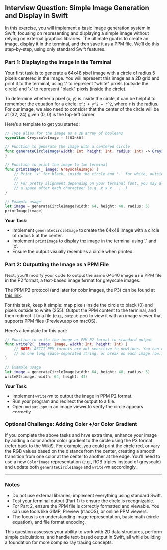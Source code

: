 ## Interview Question: Simple Image Generation and Display in Swift

In this exercise, you will implement a basic image generation system in Swift, focusing on representing and displaying a simple image without relying on external graphics libraries. The ultimate goal is to create an image, display it in the terminal, and then save it as a PPM file. We’ll do this step-by-step, using only standard Swift features.

### Part 1: Displaying the Image in the Terminal

Your first task is to generate a 64x48 pixel image with a circle of radius 5 pixels centered in the image. You will represent this image as a 2D grid and print it to the terminal, using '.' to represent "white" pixels (outside the circle) and 'x' to represent "black" pixels (inside the circle).

To determine whether a pixel (x, y) is inside the circle, it can be helpful to remember the equation for a circle: 
`x^2 + y^2 = r^2`, where `r` is the radius. For our image, we also need to consider that the center of the circle will be at (32, 24) given (0, 0) is the top-left corner.

Here’s a template to get you started:

```swift
// Type alias for the image as a 2D array of booleans
typealias GreyscaleImage = [[UInt8]]

// Function to generate the image with a centered circle
func generateCircleImage(width: Int, height: Int, radius: Int) -> GreyscaleImage {
}

// Function to print the image to the terminal
func printImage(_ image: GreyscaleImage) {
    // Print 'x' for black, inside the circle and '.' for white, outside the circle.
    //
    // For pretty alignment depending on your terminal font, you may also want to include
    // a space after each characteer (e.g. x x x . . .)
}

// Example usage
let image = generateCircleImage(width: 64, height: 48, radius: 5)
printImage(image)
```

**Your Task:**
- Implement `generateCircleImage` to create the 64x48 image with a circle of radius 5 at the center.
- Implement `printImage` to display the image in the terminal using '.' and 'x'.
- Ensure the output visually resembles a circle when printed.

### Part 2: Outputting the Image as a PPM File

Next, you’ll modify your code to output the same 64x48 image as a PPM file in the P2 format, a text-based image format for greyscale images. 

The PPM P2 protocol (and later for color images, the P3) can be found at [this link](https://en.wikipedia.org/wiki/Netpbm).

For this task, keep it simple: map pixels inside the circle to black (0) and pixels outside to white (255). Output the PPM content to the terminal, and then redirect it to a file (e.g., `output.ppm`) to view it with an image viewer that supports PPM files (Preview.app on macOS).

Here’s a template for this part:

```swift
// Function to write the image as PPM P2 format to standard output
func writeP2(_ image: Image, width: Int, height: Int) {
    // NOTE: ASCII PPM formats are not sensitive to newlines. You can choose to output
    // as one long space-separated string, or break on each image row.)
}

// Example usage
let image = generateCircleImage(width: 64, height: 48, radius: 5)
writeP2(image, width: 64, height: 48)
```

**Your Task:**
- Implement `writePPM` to output the image in PPM P2 format.
- Run your program and redirect the output to a file.
- Open `output.ppm` in an image viewer to verify the circle appears correctly.

### Optional Challenge: Adding Color +/or Color Gradient

If you complete the above tasks and have extra time, enhance your image by adding a color and/or color gradient to the circle using the P3 format (refer back to the Wiki!). For example, you could print the circle red, or vary the RGB values based on the distance from the center, creating a smooth transition from one color at the center to another at the edge. You’ll need to use a new `ColorImage` representation (e.g., RGB triples instead of greyscale) and update both `generateCircleImage` and `writePPM` accordingly.

---

### Notes
- Do not use external libraries; implement everything using standard Swift.
- Test your terminal output (Part 1) to ensure the circle is recognizable.
- For Part 2, ensure the PPM file is correctly formatted and viewable. You can use tools like GIMP, Preview (macOS), or online PPM viewers.
- The focus is on understanding image representation, basic math (circle equation), and file format encoding.

This question assesses your ability to work with 2D data structures, perform simple calculations, and handle text-based output in Swift, all while building a foundation for more complex ray tracing concepts.


